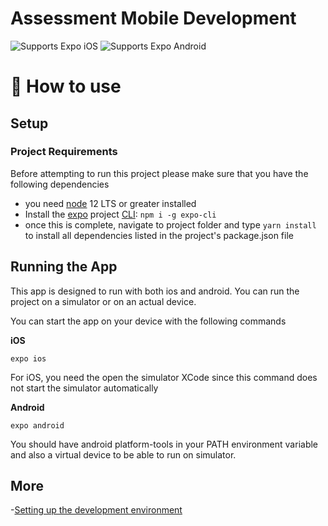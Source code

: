 # Assessment Mobile Development

<p>
  <!-- iOS -->
  <img alt="Supports Expo iOS" longdesc="Supports Expo iOS" src="https://img.shields.io/badge/iOS-4630EB.svg?style=flat-square&logo=APPLE&labelColor=999999&logoColor=fff" />
  <!-- Android -->
  <img alt="Supports Expo Android" longdesc="Supports Expo Android" src="https://img.shields.io/badge/Android-4630EB.svg?style=flat-square&logo=ANDROID&labelColor=A4C639&logoColor=fff" />
</p>


# 🚀 How to use

## Setup

### Project Requirements
Before attempting to run this project please make sure that you have the following dependencies

- you need [node](https://nodejs.org/en/download/) 12 LTS or greater installed
- Install the [expo](https://expo.io/) project [CLI](https://docs.expo.io/workflow/expo-cli/): `npm i -g expo-cli`
- once this is complete, navigate to project folder and type ```yarn install``` to install all dependencies listed in the project's package.json file

## Running the App
This app is designed to run with both ios and android. You can run the project on a simulator or on an actual device.

You can start the app on your device with the following commands

__iOS__

```
expo ios
```
For iOS, you need the open the simulator XCode since this command does not start the simulator automatically

__Android__

```
expo android
```
You should have android platform-tools in your PATH environment variable and also a virtual device to be able to run on simulator.

## More
-[Setting up the development environment](https://reactnative.dev/docs/environment-setup)
